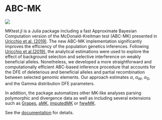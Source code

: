 # ABC-MK

[![](https://img.shields.io/badge/docs-latest-blue.svg)](https://jmurga.github.io/MKtest.jl/dev)  

MKtest.jl is a Julia package including a fast Approximate Bayesian Computation version of the McDonald-Kreitman test (ABC-MK) presented in [Uricchio et al. (2019)](https://doi.org/10.1038/s41559-019-0890-6). The new ABC-MK implementation significantly improves the efficiency of the population genetics inferences. Following [Uricchio et al.(2019)](https://doi.org/10.1038/s41559-019-0890-6), the analytical estimations were used to explore the effect of background selection and selective interference on weakly beneficial alleles. Nonetheless, we developed a more straightforward and computationally efficient ABC-based inference procedure that accounts for the DFE of deleterious and beneficial alleles and partial recombination between selected genomic elements. Our approach estimates $\alpha$, $\alpha_W$, $\alpha_S$, and the Gamma distribution DFE parameters. 

In addition, the package automatizes other MK-like analyses parsing polymorphic and divergence data as well as including several extensions such as [Grapes](https://doi.org/10.1371/journal.pgen.1005774), [aMK](https://doi.org/10.1073/pnas.1220835110), [imputedMK](https://doi.org/10.1093/g3journal/jkac206) or [fwwMK](https://doi.org/10.1038/4151024a).


See the [documentation](https://jmurga.github.io/MKtest.jl/dev) for details.